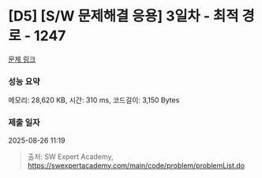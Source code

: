 # [D5] [S/W 문제해결 응용] 3일차 - 최적 경로 - 1247 

[문제 링크](https://swexpertacademy.com/main/code/problem/problemDetail.do?contestProbId=AV15OZ4qAPICFAYD) 

### 성능 요약

메모리: 28,620 KB, 시간: 310 ms, 코드길이: 3,150 Bytes

### 제출 일자

2025-08-26 11:19



> 출처: SW Expert Academy, https://swexpertacademy.com/main/code/problem/problemList.do
